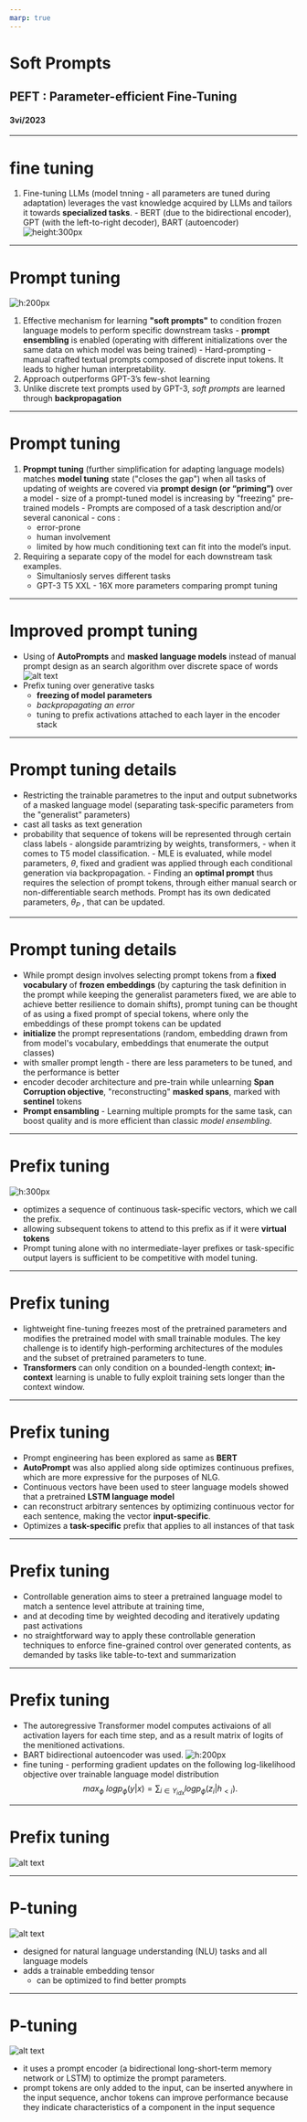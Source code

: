 ```yaml
---
marp: true
---
```

# Soft Prompts
## PEFT : Parameter-efficient Fine-Tuning
#### 3vi/2023
---
# fine tuning
  1. Fine-tuning LLMs (model tnning - all parameters are tuned during adaptation) leverages the vast knowledge acquired by LLMs and tailors it towards **specialized tasks**.
    -  BERT (due to the bidirectional encoder), GPT (with the left-to-right decoder), BART (autoencoder)
![height:300px](image-1.png)
---
# Prompt tuning
![h:200px](image-2.png)
  1. Effective mechanism for learning **"soft prompts"** to condition frozen language models to perform specific downstream tasks
    - **prompt ensembling** is enabled (operating with different initializations over the same data on which model was being trained)
    - Hard-prompting - manual crafted textual prompts composed of discrete input tokens. It leads to higher human interpretability.
  2. Approach outperforms GPT-3’s few-shot learning 
  3. Unlike discrete text prompts used by GPT-3, *soft prompts* are learned through **backpropagation**
---
# Prompt tuning
  1. **Propmpt tuning** (further simplification for adapting language models) matches **model tuning** state ("closes the gap") when all tasks of updating of weights are covered via **prompt design (or “priming”)** over a model
    - size of a prompt-tuned model is increasing by "freezing" pre-trained models
    - Prompts are composed of a task description and/or several canonical
    - cons : 
        - error-prone
        - human involvement
        - limited by how much conditioning text can fit into the model’s input.
1. Requiring a separate copy of the model for each downstream task examples.
    - Simultaniosly serves different tasks 
    - GPT-3 T5 XXL - 16X more parameters comparing prompt tuning
---
# Improved prompt tuning
  - Using of **AutoPrompts**  and **masked language models** instead of manual prompt design as an search algorithm over discrete space of words
  ![alt text](image-4.png)
  - Prefix tuning over generative tasks 
    - **freezing of model parameters** 
    - *backpropagating an error* 
    - tuning to prefix activations attached to each layer in the encoder stack
---
# Prompt tuning details
  - Restricting the trainable parametres to the input and output subnetworks of a masked language model (separating task-specific parameters from the "generalist" parameters) 
  -  cast all tasks as text generation
  -  probability that sequence of tokens will be represented through certain class labels
    - alongside paramtrizing by weights, transformers, 
    - when it comes to T5 model classification.
    - MLE is evaluated, while model parameters, $\theta$, fixed and gradient was applied through each conditional generation via backpropagation.
    - Finding an **optimal prompt** thus requires the selection of prompt tokens, through either manual search or non-differentiable search methods. Prompt has its own dedicated parameters, $\theta_P$ , that can be updated. 
---
# Prompt tuning details
- While prompt design involves selecting prompt tokens from a **fixed vocabulary** of **frozen embeddings** (by capturing the task definition in the prompt while keeping the generalist parameters fixed, we are able to achieve better resilience to domain shifts), prompt tuning can be thought of as using a fixed prompt of special tokens, where only the embeddings of these prompt tokens can be updated
-  **initialize** the prompt representations (random, embedding drawn from from model's vocabulary, embeddings that enumerate the output classes)
-  with smaller prompt length - there are less parameters to be tuned, and the performance is better 
- encoder decoder architecture and pre-train while unlearning **Span Corruption objective**, "reconstructing" **masked spans**, marked with **sentinel** tokens
- **Prompt ensambling** - Learning multiple prompts for the same task, can boost quality and is more efficient than classic *model ensembling*.
---
# Prefix tuning
  ![h:300px](image-5.png)
  - optimizes a sequence of continuous task-specific vectors, which we call the prefix.
  - allowing subsequent tokens to attend to this prefix as if it were **virtual tokens**
  - Prompt tuning alone with no intermediate-layer prefixes or task-specific output layers is sufficient to be competitive with model tuning.
---
# Prefix tuning
- lightweight fine-tuning freezes most of the pretrained parameters and modifies the pretrained model with small trainable modules. The key challenge is to identify high-performing architectures of the modules and the subset of pretrained parameters to tune.
- **Transformers** can only condition on a
bounded-length context; **in-context** learning is unable to fully exploit
training sets longer than the context window. 
---
# Prefix tuning
- Prompt engineering has been explored as same as **BERT**
- **AutoPrompt** was also applied along side optimizes continuous prefixes, which are more expressive for the purposes of NLG. 
- Continuous vectors have been used to steer language models showed that a pretrained **LSTM language model**
- can reconstruct arbitrary sentences by optimizing continuous vector for each sentence, making the vector **input-specific**.
- Optimizes a **task-specific** prefix that applies to all instances of that task
---
# Prefix tuning

- Controllable generation aims to steer a pretrained language model to match a sentence level attribute at training time, 
- and at decoding time by weighted decoding and iteratively updating past activations
- no straightforward way to apply these controllable generation techniques to enforce fine-grained control over generated contents, as demanded by tasks like table-to-text and summarization
---
# Prefix tuning

- The autoregressive Transformer model computes activaions of all activation layers for each time step, and as a result matrix of logits of the menitioned activations. 
- BART bidirectional autoencoder was used.
![h:200px](image-7.png)
- fine tuning - performing gradient
updates on the following log-likelihood objective over trainable language model distribution 
$$max_\phi\ log p_\phi(y|x) = \sum_{i\in Y_{idx}} log p_\phi (z_i|h_{<i}).$$
---
# Prefix tuning

![alt text](image-6.png)

---
# P-tuning
![alt text](image-8.png)
- designed for natural language understanding (NLU) tasks and all language models
- adds a trainable embedding tensor 
    - can be optimized to find better prompts 
---
# P-tuning
 ![alt text](image-9.png)
- it uses a prompt encoder (a bidirectional long-short-term memory network or LSTM) to optimize the prompt parameters.
-  prompt tokens are only added to the input, can be inserted anywhere in the input sequence, anchor tokens can improve performance because they indicate characteristics of a component in the input sequence
